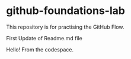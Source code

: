 # github-foundations-lab
This repository is for practising the GitHub Flow.

First Update of Readme.md file

Hello! From the codespace.
